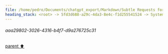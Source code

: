 ```yaml
---
file: /home/pedro/Documents/chatgpt_export/Markdown/Subtle Requests for Desires.md
heading_stack: <root> -> 5fd3d688-a29c-4da3-8e4c-f1d255541524 -> System -> 271810fb-7f77-48e7-bc9c-aaf8edae9ab8 -> System -> aaa274a4-0e5d-47b2-a280-407665cd4895 -> User -> 61bf4360-f89b-4b5d-b962-4d1399827687 -> Assistant -> aaa29802-3026-4316-b4f7-d9a276725c31
---
```

###### aaa29802-3026-4316-b4f7-d9a276725c31
[parent ⬆️](#61bf4360-f89b-4b5d-b962-4d1399827687)
